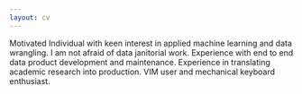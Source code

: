 ```yaml
---
layout: cv
---
```


Motivated Individual with keen interest in applied machine learning and data wrangling. I am not afraid of data janitorial work. Experience with end to end data product development and maintenance. Experience in translating academic research into production. VIM user and mechanical keyboard enthusiast. 
